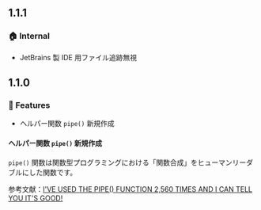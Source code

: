## 1.1.1

### :house: Internal

- JetBrains 製 IDE 用ファイル追跡無視

## 1.1.0

### :rocket: Features

- ヘルパー関数 `pipe()` 新規作成

#### ヘルパー関数 `pipe()` 新規作成

`pipe()` 関数は関数型プログラミングにおける「関数合成」をヒューマンリーダブルにした関数です。

参考文献：[I'VE USED THE PIPE() FUNCTION 2,560 TIMES AND I CAN TELL YOU IT'S GOOD!](https://www.obvibase.com/dev-blog/i-ve-used-the-pipe-function-2-560-times-and-i-can-tell-you-it-s-good)
